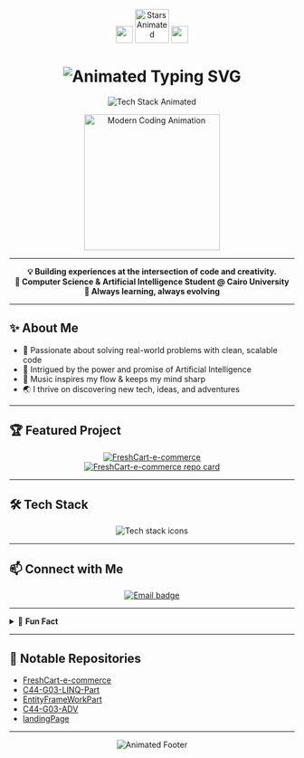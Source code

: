 <!-- Animated cosmic background for a modern look -->
<p align="center">
  <img src="https://raw.githubusercontent.com/ikatyang/emoji-cheat-sheet/master/public/graphics/emojis/star2.png" width="30" />
  <img src="https://media.giphy.com/media/Nx0rz3jtxtEre/giphy.gif" width="60" alt="Stars Animated" />
  <img src="https://raw.githubusercontent.com/ikatyang/emoji-cheat-sheet/master/public/graphics/emojis/star2.png" width="30" />
</p>

<h1 align="center">
  <img src="https://readme-typing-svg.demolab.com?font=Fira+Code&duration=3500&pause=1200&color=5DD8FF&center=true&vCenter=true&width=700&lines=Welcome+to+my+universe+of+code!;I'm+Hana+Hany+%F0%9F%92%BB;Fullstack+Developer+with+an+AI+twist;Fueled+by+curiosity+%7C+Driven+by+creativity" alt="Animated Typing SVG" />
</h1>

<p align="center">
  <img src="https://readme-typing-svg.demolab.com?font=Fira+Code&duration=2500&pause=1200&color=F7DF1E&center=true&vCenter=true&width=420&lines=React+%7C+Next.js+%7C+ASP.NET+%7C+C%23+%7C+AI+Enthusiast" alt="Tech Stack Animated" />
</p>

<p align="center">
  <img src="https://media.giphy.com/media/qgQUggAC3Pfv687qPC/giphy.gif" width="240" alt="Modern Coding Animation"/>
</p>

---

<p align="center">
  <b>💡 Building experiences at the intersection of code and creativity.</b><br>
  <b>🚀 Computer Science & Artificial Intelligence Student @ Cairo University</b> <br>
  <b>🌱 Always learning, always evolving</b>
</p>

---

## ✨ About Me

- 🧩 Passionate about solving real-world problems with clean, scalable code
- 🤖 Intrigued by the power and promise of Artificial Intelligence
- 🎵 Music inspires my flow & keeps my mind sharp
- 🌏 I thrive on discovering new tech, ideas, and adventures

---

## 🏆 Featured Project

<p align="center">
  <a href="https://github.com/HanaAboauf/FreshCart-e-commerce">
    <img src="https://readme-typing-svg.demolab.com?font=Fira+Code&duration=2400&pause=900&color=2ECC71&center=true&vCenter=true&width=320&lines=FreshCart-e-commerce" alt="FreshCart-e-commerce" />
  </a>
  <br>
  <a href="https://github.com/HanaAboauf/FreshCart-e-commerce">
    <img src="https://github-readme-stats.vercel.app/api/pin/?username=HanaAboauf&repo=FreshCart-e-commerce&theme=radical" alt="FreshCart-e-commerce repo card"/>
  </a>
</p>

---

## 🛠 Tech Stack

<p align="center">
  <img src="https://skillicons.dev/icons?i=react,nextjs,aspdotnet,csharp,js,github" alt="Tech stack icons" />
</p>


---

## 📫 Connect with Me

<p align="center">
  <a href="mailto:hana.abuauf@gmail.com">
    <img src="https://img.shields.io/badge/Email-hana.abuauf%40gmail.com-blue?style=flat&logo=gmail" alt="Email badge"/>
  </a>
</p>

---

<details>
  <summary>🌟 <b>Fun Fact</b></summary>
  <br>
  Just like an abstract syntax tree, I'm constantly branching out, exploring new paths, and optimizing for growth!
</details>

---

## 🚀 Notable Repositories

- [FreshCart-e-commerce](https://github.com/HanaAboauf/FreshCart-e-commerce)
- [C44-G03-LINQ-Part](https://github.com/HanaAboauf/C44-G03-LINQ-Part)
- [EntityFrameWorkPart](https://github.com/HanaAboauf/EntityFrameWorkPart)
- [C44-G03-ADV](https://github.com/HanaAboauf/C44-G03-ADV)
- [landingPage](https://github.com/hassan5464/landingPage)

---

<p align="center">
  <img src="https://readme-typing-svg.demolab.com?font=Fira+Code&duration=3200&pause=1200&color=9B59B6&center=true&vCenter=true&width=500&lines=Let's+innovate%2C+create%2C+and+explore+together!;Happy+Coding+%F0%9F%92%BB" alt="Animated Footer" />
</p>

